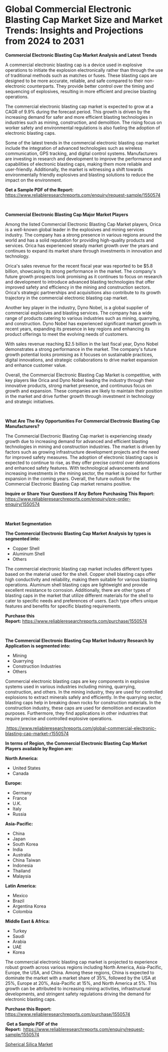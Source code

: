 <p><h1>Global Commercial Electronic Blasting Cap Market Size and Market Trends: Insights and Projections from 2024 to 2031</h1></p><p><strong>Commercial Electronic Blasting Cap Market Analysis and Latest Trends</strong></p>
<p><p>A commercial electronic blasting cap is a device used in explosive operations to initiate the explosion electronically rather than through the use of traditional methods such as matches or fuses. These blasting caps are designed to be more accurate, reliable, and safe compared to their non-electronic counterparts. They provide better control over the timing and sequencing of explosives, resulting in more efficient and precise blasting operations.</p><p>The commercial electronic blasting cap market is expected to grow at a CAGR of 9.9% during the forecast period. This growth is driven by the increasing demand for safer and more efficient blasting technologies in industries such as mining, construction, and demolition. The rising focus on worker safety and environmental regulations is also fueling the adoption of electronic blasting caps.</p><p>Some of the latest trends in the commercial electronic blasting cap market include the integration of advanced technologies such as wireless communication, GPS tracking, and digital control systems. Manufacturers are investing in research and development to improve the performance and capabilities of electronic blasting caps, making them more reliable and user-friendly. Additionally, the market is witnessing a shift towards environmentally friendly explosives and blasting solutions to reduce the impact on the environment.</p></p>
<p><strong>Get a Sample PDF of the Report:&nbsp;</strong> <a href="https://www.reliableresearchreports.com/enquiry/request-sample/1550574">https://www.reliableresearchreports.com/enquiry/request-sample/1550574</a></p>
<p>&nbsp;</p>
<p><strong>Commercial Electronic Blasting Cap Major Market Players</strong></p>
<p><p>Among the listed Commercial Electronic Blasting Cap Market players, Orica is a well-known global leader in the explosives and mining services industry. The company has a strong presence in various regions around the world and has a solid reputation for providing high-quality products and services. Orica has experienced steady market growth over the years and continues to expand its market share through investments in innovation and technology.</p><p>Orica's sales revenue for the recent fiscal year was reported to be $5.8 billion, showcasing its strong performance in the market. The company's future growth prospects look promising as it continues to focus on research and development to introduce advanced blasting technologies that offer improved safety and efficiency in the mining and construction sectors. Orica's strategic partnerships and acquisitions also contribute to its growth trajectory in the commercial electronic blasting cap market.</p><p>Another key player in the industry, Dyno Nobel, is a global supplier of commercial explosives and blasting services. The company has a wide range of products catering to various industries such as mining, quarrying, and construction. Dyno Nobel has experienced significant market growth in recent years, expanding its presence in key regions and enhancing its product offerings to meet the evolving needs of customers.</p><p>With sales revenue reaching $2.5 billion in the last fiscal year, Dyno Nobel demonstrates a strong performance in the market. The company's future growth potential looks promising as it focuses on sustainable practices, digital innovations, and strategic collaborations to drive market expansion and enhance customer value.</p><p>Overall, the Commercial Electronic Blasting Cap Market is competitive, with key players like Orica and Dyno Nobel leading the industry through their innovative products, strong market presence, and continuous focus on growth and expansion. These companies are likely to maintain their position in the market and drive further growth through investment in technology and strategic initiatives.</p></p>
<p>&nbsp;</p>
<p><strong>What Are The Key Opportunities For Commercial Electronic Blasting Cap Manufacturers?</strong></p>
<p><p>The Commercial Electronic Blasting Cap market is experiencing steady growth due to increasing demand for advanced and efficient blasting technologies in mining and construction industries. The market is driven by factors such as growing infrastructure development projects and the need for improved safety measures. The adoption of electronic blasting caps is expected to continue to rise, as they offer precise control over detonations and enhanced safety features. With technological advancements and increasing investments in the mining sector, the market is poised for further expansion in the coming years. Overall, the future outlook for the Commercial Electronic Blasting Cap market remains positive.</p></p>
<p><strong>Inquire or Share Your Questions If Any Before Purchasing This Report:</strong> <a href="https://www.reliableresearchreports.com/enquiry/pre-order-enquiry/1550574">https://www.reliableresearchreports.com/enquiry/pre-order-enquiry/1550574</a></p>
<p>&nbsp;</p>
<p><strong>Market Segmentation</strong></p>
<p><strong>The Commercial Electronic Blasting Cap Market Analysis by types is segmented into:</strong></p>
<p><ul><li>Copper Shell</li><li>Aluminum Shell</li><li>Others</li></ul></p>
<p><p>The commercial electronic blasting cap market includes different types based on the material used for the shell. Copper shell blasting caps offer high conductivity and reliability, making them suitable for various blasting operations. Aluminum shell blasting caps are lightweight and provide excellent resistance to corrosion. Additionally, there are other types of blasting caps in the market that utilize different materials for the shell to cater to specific needs and preferences of users. Each type offers unique features and benefits for specific blasting requirements.</p></p>
<p><strong>Purchase this Report:&nbsp;</strong><a href="https://www.reliableresearchreports.com/purchase/1550574">https://www.reliableresearchreports.com/purchase/1550574</a></p>
<p>&nbsp;</p>
<p><strong>The Commercial Electronic Blasting Cap Market Industry Research by Application is segmented into:</strong></p>
<p><ul><li>Mining</li><li>Quarrying</li><li>Construction Industries</li><li>Others</li></ul></p>
<p><p>Commercial electronic blasting caps are key components in explosive systems used in various industries including mining, quarrying, construction, and others. In the mining industry, they are used for controlled explosions to extract minerals safely and efficiently. In the quarrying sector, blasting caps help in breaking down rocks for construction materials. In the construction industry, these caps are used for demolition and excavation purposes. Furthermore, they find applications in other industries that require precise and controlled explosive operations.</p></p>
<p><a href="https://www.reliableresearchreports.com/global-commercial-electronic-blasting-cap-market-r1550574">&nbsp;https://www.reliableresearchreports.com/global-commercial-electronic-blasting-cap-market-r1550574</a></p>
<p><strong>In terms of Region, the Commercial Electronic Blasting Cap Market Players available by Region are:</strong></p>
<p>
    <p> <strong> North America: </strong>
        <ul>
            <li>United States</li>
            <li>Canada</li>
        </ul>
        </p> 
    <p> <strong> Europe: </strong>
        <ul>
            <li>Germany</li>
            <li>France</li>
            <li>U.K.</li>
            <li>Italy</li>
            <li>Russia</li>
        </ul>
        </p> 
    <p> <strong> Asia-Pacific: </strong>
        <ul>
            <li>China</li>
            <li>Japan</li>
            <li>South Korea</li>
            <li>India</li>
            <li>Australia</li>
            <li>China Taiwan</li>
            <li>Indonesia</li>
            <li>Thailand</li>
            <li>Malaysia</li>
        </ul>
        </p> 
    <p> <strong> Latin America: </strong>
        <ul>
            <li>Mexico</li>
            <li>Brazil</li>
            <li>Argentina Korea</li>
            <li>Colombia</li>
        </ul>
        </p> 
    <p> <strong> Middle East & Africa: </strong>
        <ul>
            <li>Turkey</li>
            <li>Saudi</li>
            <li>Arabia</li>
            <li>UAE</li>
            <li>Korea</li>
        </ul>
    </p>
    </p>
<p><p>The commercial electronic blasting cap market is projected to experience robust growth across various regions including North America, Asia-Pacific, Europe, the USA, and China. Among these regions, China is expected to dominate the market with a market share of 35%, followed by the USA at 25%, Europe at 20%, Asia-Pacific at 15%, and North America at 5%. This growth can be attributed to increasing mining activities, infrastructural developments, and stringent safety regulations driving the demand for electronic blasting caps.</p></p>
<p><strong>Purchase this Report: </strong><a href="https://www.reliableresearchreports.com/purchase/1550574">https://www.reliableresearchreports.com/purchase/1550574</a></p>
<p>&nbsp;<strong>Get a Sample PDF of the Report:&nbsp;&nbsp;</strong><a href="https://www.reliableresearchreports.com/enquiry/request-sample/1550574">https://www.reliableresearchreports.com/enquiry/request-sample/1550574</a></p>
<p><strong></strong></p>
<p><p><a href="https://issuu.com/reportprime-2/docs/spherical-silica-market-size-2030.pptx">Spherical Silica Market</a></p></p>